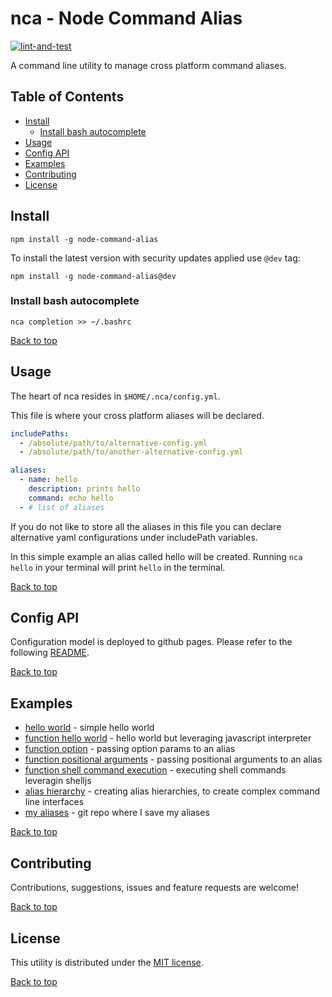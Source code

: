 # nca - Node Command Alias

[![lint-and-test](https://github.com/FlamingTuri/nca/actions/workflows/lint-and-test.yml/badge.svg)](https://github.com/FlamingTuri/nca/actions/workflows/lint-and-test.yml)

A command line utility to manage cross platform command aliases.


## Table of Contents

- [Install](#Install)
  - [Install bash autocomplete](#Install-bash-autocomplete)
- [Usage](#Usage)
- [Config API](#Config-API)
- [Examples](#Examples)
- [Contributing](#Contributing)
- [License](#License)


## Install

```
npm install -g node-command-alias
```

To install the latest version with security updates applied use `@dev` tag:

```
npm install -g node-command-alias@dev
```


### Install bash autocomplete

```
nca completion >> ~/.bashrc
```

[Back to top](#nca---Node-Command-Alias)


## Usage

The heart of nca resides in `$HOME/.nca/config.yml`.

This file is where your cross platform aliases will be declared.

```yaml
includePaths:
  - /absolute/path/to/alternative-config.yml
  - /absolute/path/to/another-alternative-config.yml

aliases:
  - name: hello
    description: prints hello
    command: echo hello
  - # list of aliases
```

If you do not like to store all the aliases in this file you can declare alternative yaml configurations under includePath variables.

In this simple example an alias called hello will be created.
Running `nca hello` in your terminal will print `hello` in the terminal.

[Back to top](#nca---Node-Command-Alias)


## Config API

Configuration model is deployed to github pages. Please refer to the following [README](https://github.com/FlamingTuri/nca/blob/gh-pages/README.md).

[Back to top](#nca---Node-Command-Alias)


## Examples

- [hello world](https://github.com/FlamingTuri/nca/blob/main/examples/hello-world.md) - simple hello world
- [function hello world](https://github.com/FlamingTuri/nca/blob/main/examples/function-hello-world.md) - hello world but leveraging javascript interpreter
- [function option](https://github.com/FlamingTuri/nca/blob/main/examples/function-option-param.md) - passing option params to an alias
- [function positional arguments](https://github.com/FlamingTuri/nca/blob/main/examples/function-positional-arguments.md) - passing positional arguments to an alias
- [function shell command execution](https://github.com/FlamingTuri/nca/blob/main/examples/shell-command-execution.md) - executing shell commands leveragin shelljs
- [alias hierarchy](https://github.com/FlamingTuri/nca/blob/main/examples/alias-hierarchy.md) - creating alias hierarchies, to create complex command line interfaces
- [my aliases](https://github.com/FlamingTuri/nca-aliases) - git repo where I save my aliases

[Back to top](#nca---Node-Command-Alias)


## Contributing

Contributions, suggestions, issues and feature requests are welcome!

[Back to top](#nca---Node-Command-Alias)


## License

This utility is distributed under the [MIT license](LICENSE).

[Back to top](#nca---Node-Command-Alias)

